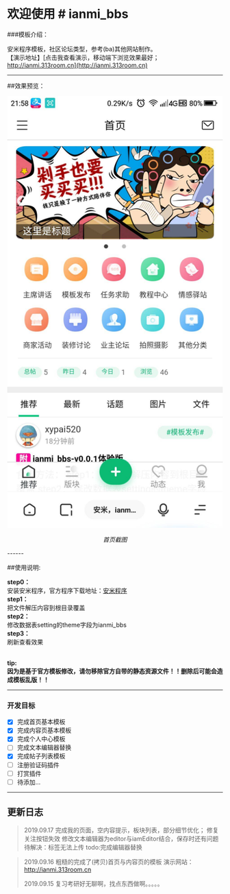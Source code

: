 # 欢迎使用 # ianmi_bbs

###模板介绍：

安米程序模板，社区论坛类型，参考(ba)其他网站制作。<br>
【演示地址】[点击我查看演示，移动端下浏览效果最好；http://ianmi.313room.cn](http://ianmi.313room.cn)

------

##效果预览：

<p align="center">
    <img src="./截图/index.jpg" alt="首页"  style="width: 750px">
    <p align="center">
        <em>首页截图</em>
    </p>
</p>
------

##使用说明:<br>

**step0：**<br>
安装安米程序，官方程序下载地址：[安米程序](http://bbs.ianmi.com)<br>
**step1：**<br>
把文件解压内容到根目录覆盖<br>
**step2：**<br>
修改数据表setting的theme字段为ianmi_bbs<br>
**step3：**<br>
刷新查看效果<br><br>

**tip:<br>
因为是基于官方模板修改，请勿移除官方自带的静态资源文件！！删除后可能会造成模板乱版！！**

------
### 开发目标 

- [X] 完成首页基本模板
- [X] 完成内容页基本模板
- [X] 完成个人中心模板
- [ ] 完成文本编辑器替换
- [X] 完成帖子列表模板
- [ ] 注册验证码插件
- [ ] 打赏插件
- [ ] 待添加... 

------

## 更新日志
> 2019.09.17 完成我的页面，空内容提示，板块列表，部分细节优化；
> 修复关注按钮失效
> 修改文本编辑器为editor与iamEditor结合，保存时还有问题待解决：标签无法上传
> todo:完成编辑器替换

> 2019.09.16 粗糙的完成了(拷贝)首页与内容页的模板 演示网站：http://ianmi.313room.cn
> 
> 2019.09.15 复习考研好无聊啊，找点东西做啊。。。。。

